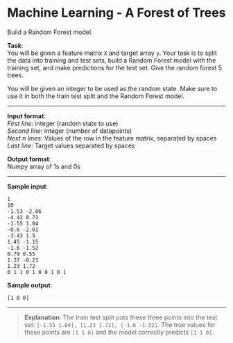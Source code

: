 # Machine Learning - A Forest of Trees

Build a Random Forest model.

**Task**:  
You will be given a feature matrix `X` and target array `y`. Your task is to split the data into training and test sets, build a Random Forest model with the training set, and make predictions for the test set. Give the random forest 5 trees.

You will be given an integer to be used as the random state. Make sure to use it in both the train test split and the Random Forest model.

---

**Input format**:  
_First line_: integer (random state to use)  
_Second line_: integer (number of datapoints)  
_Next n lines_: Values of the row in the feature matrix, separated by spaces  
_Last line_: Target values separated by spaces  

**Output format**:  
Numpy array of 1s and 0s

---

**Sample input**:
```
1
10
-1.53 -2.86
-4.42 0.71
-1.55 1.04
-0.6 -2.01
-3.43 1.5
1.45 -1.15
-1.6 -1.52
0.79 0.55
1.37 -0.23
1.23 1.72
0 1 1 0 1 0 0 1 0 1
```

**Sample output**:
```
[1 0 0]
```

---

>**Explanation**: The train test split puts these three points into the test set: `[-1.55 1.04], [1.23 1.72], [-1.6 -1.52]`. The true values for these points are `[1 1 0]` and the model correctly predicts `[1 1 0]`.
